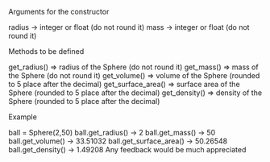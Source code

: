 Arguments for the constructor

radius -> integer or float (do not round it)
mass -> integer or float (do not round it)

Methods to be defined

get_radius()       =>  radius of the Sphere (do not round it)
get_mass()         =>  mass of the Sphere (do not round it)
get_volume()       =>  volume of the Sphere (rounded to 5 place after the decimal)
get_surface_area() =>  surface area of the Sphere (rounded to 5 place after the decimal)
get_density()      =>  density of the Sphere (rounded to 5 place after the decimal)

Example

ball = Sphere(2,50)
ball.get_radius() ->       2
ball.get_mass() ->         50
ball.get_volume() ->       33.51032
ball.get_surface_area() -> 50.26548
ball.get_density() ->      1.49208
Any feedback would be much appreciated
